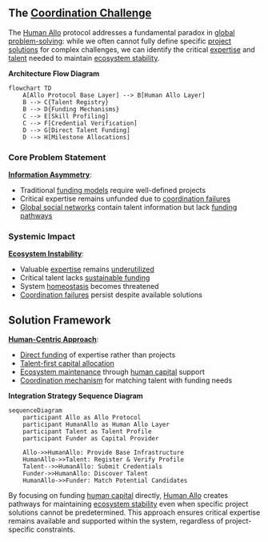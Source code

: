 ## The [Coordination Challenge](docs/concepts/coordination-challenge.md)

The [Human Allo](docs/concepts/human-allo.md) protocol addresses a fundamental paradox in [global problem-solving](docs/concepts/global-problem-solving.md): while we often cannot fully define specific [project solutions](docs/solutions/project-solutions.md) for complex challenges, we can identify the critical [expertise](docs/attributes/expertise.md) and [talent](docs/actors/talent.md) needed to maintain [ecosystem stability](docs/concepts/ecosystem-stability.md).

**Architecture Flow Diagram**
```mermaid
flowchart TD
    A[Allo Protocol Base Layer] --> B[Human Allo Layer]
    B --> C{Talent Registry}
    B --> D{Funding Mechanisms}
    C --> E[Skill Profiling]
    C --> F[Credential Verification]
    D --> G[Direct Talent Funding]
    D --> H[Milestone Allocations]
```

### Core Problem Statement

**[Information Asymmetry](docs/concepts/information-asymmetry.md)**:
- Traditional [funding models](docs/models/funding-models.md) require well-defined projects
- Critical expertise remains unfunded due to [coordination failures](docs/challenges/coordination-failures.md)
- [Global social networks](docs/networks/global-social.md) contain talent information but lack [funding pathways](docs/mechanisms/funding-pathways.md)

### Systemic Impact

**[Ecosystem Instability](docs/challenges/ecosystem-instability.md)**:
- Valuable [expertise](docs/attributes/expertise.md) remains [underutilized](docs/challenges/underutilization.md)
- Critical talent lacks [sustainable funding](docs/mechanisms/sustainable-funding.md)
- System [homeostasis](docs/concepts/homeostasis.md) becomes threatened
- [Coordination failures](docs/challenges/coordination-failures.md) persist despite available solutions

## Solution Framework

**[Human-Centric Approach](docs/approaches/human-centric.md)**:
- [Direct funding](docs/mechanisms/direct-funding.md) of expertise rather than projects
- [Talent-first capital allocation](docs/mechanisms/talent-first-allocation.md)
- [Ecosystem maintenance](docs/maintenance/ecosystem.md) through [human capital](docs/concepts/human-capital.md) support
- [Coordination mechanism](docs/mechanisms/coordination.md) for matching talent with funding needs

**Integration Strategy Sequence Diagram**
```mermaid
sequenceDiagram
    participant Allo as Allo Protocol
    participant HumanAllo as Human Allo Layer
    participant Talent as Talent Profile
    participant Funder as Capital Provider
    
    Allo->>HumanAllo: Provide Base Infrastructure
    HumanAllo->>Talent: Register & Verify Profile
    Talent-->>HumanAllo: Submit Credentials
    Funder->>HumanAllo: Discover Talent
    HumanAllo->>Funder: Match Potential Candidates
```

By focusing on funding [human capital](docs/concepts/human-capital.md) directly, [Human Allo](docs/concepts/human-allo.md) creates pathways for maintaining [ecosystem stability](docs/concepts/ecosystem-stability.md) even when specific project solutions cannot be predetermined. This approach ensures critical expertise remains available and supported within the system, regardless of project-specific constraints.
